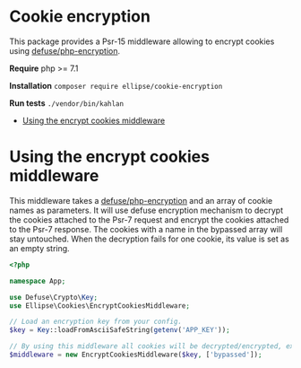# Cookie encryption

This package provides a Psr-15 middleware allowing to encrypt cookies using [defuse/php-encryption](https://github.com/defuse/php-encryption).

**Require** php >= 7.1

**Installation** `composer require ellipse/cookie-encryption`

**Run tests** `./vendor/bin/kahlan`

- [Using the encrypt cookies middleware](#using-the-encrypt-cookies-middleware)

# Using the encrypt cookies middleware

This middleware takes a [defuse/php-encryption](https://github.com/defuse/php-encryption) and an array of cookie names as parameters. It will use defuse encryption mechanism to decrypt the cookies attached to the Psr-7 request and encrypt the cookies attached to the Psr-7 response. The cookies with a name in the bypassed array will stay untouched. When the decryption fails for one cookie, its value is set as an empty string.

```php
<?php

namespace App;

use Defuse\Crypto\Key;
use Ellipse\Cookies\EncryptCookiesMiddleware;

// Load an encryption key from your config.
$key = Key::loadFromAsciiSafeString(getenv('APP_KEY'));

// By using this middleware all cookies will be decrypted/encrypted, except the one named 'bypassed'.
$middleware = new EncryptCookiesMiddleware($key, ['bypassed']);
```
